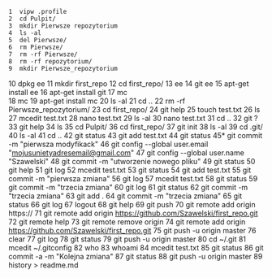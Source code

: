     1  vipw .profile
    2  cd Pulpit/
    3  mkdir Pierwsze repozytorium
    4  ls -al
    5  del Pierwsze/
    6  rm Pierwsze/
    7  rm -rf Pierwsze/
    8  rm -rf repozytorium/
    9  mkdir Pierwsze_repozytorium
   10  dpkg ee
   11  mkdir first_repo
   12  cd first_repo/
   13  ee
   14  git ee
   15  apt-get install ee
   16  apt-get install git
   17  mc\
   18  mc
   19  apt-get install mc
   20  ls -al
   21  cd ..
   22  rm -rf Pierwsze_repozytorium/
   23  cd first_repo/
   24  git help
   25  touch test.txt
   26  ls
   27  mcedit test.txt 
   28  nano test.txt 
   29  ls -al
   30  nano test.txt 
   31  cd ..
   32  git ?
   33  git help
   34  ls 
   35  cd Pulpit/
   36  cd first_repo/
   37  git init
   38  ls -al
   39  cd .git/
   40  ls -al
   41  cd ..
   42  git status
   43  git add test.txt 
   44  git status
   45* git commit -m "pierwsza modyfikack"
   46  git config --global user.email "mojusunietyadresemail@gmail.com"
   47  git config --global user.name "Szawelski"
   48  git commit -m "utworzenie nowego pliku"
   49  git status
   50  git help
   51  git log
   52  mcedit test.txt 
   53  git status
   54  git add test.txt 
   55  git commit -m "pierwsza zmiana"
   56  git log
   57  mcedit test.txt 
   58  git status
   59  git commit -m "trzecia zmiana"
   60  git log
   61  git status
   62  git commit -m "trzecia zmiana"
   63  git add .
   64  git commit -m "trzecia zmiana"
   65  git status
   66  git log
   67  logout 
   68  git help
   69  git push
   70  git remote add origin https://
   71  git remote add origin https://github.com/Szawelski/first_repo.git
   72  git remote help
   73  git remote remove origin
   74  git remote add origin https://github.com/Szawelski/first_repo.git
   75  git push -u origin master
   76  clear
   77  git log
   78  git status
   79  git push -u origin master
   80  cd ~/.git
   81  mcedit ~/.gitconfig
   82  who
   83  whoami
   84  mcedit test.txt 
   85  git status
   86  git commit -a -m "Kolejna zmiana"
   87  git status
   88  git push -u origin master
   89  history > readme.md
